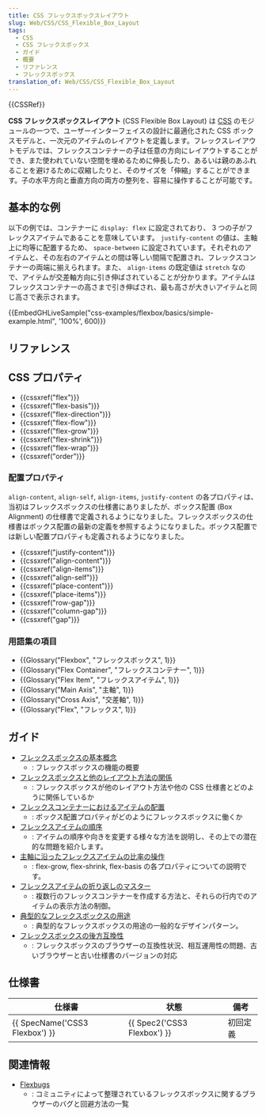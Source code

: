 ```yaml
---
title: CSS フレックスボックスレイアウト
slug: Web/CSS/CSS_Flexible_Box_Layout
tags:
  - CSS
  - CSS フレックスボックス
  - ガイド
  - 概要
  - リファレンス
  - フレックスボックス
translation_of: Web/CSS/CSS_Flexible_Box_Layout
---
```

{{CSSRef}}

**CSS フレックスボックスレイアウト** (CSS Flexible Box Layout) は [CSS](/ja/docs/Web/CSS) のモジュールの一つで、ユーザーインターフェイスの設計に最適化された CSS ボックスモデルと、一次元のアイテムのレイアウトを定義します。フレックスレイアウトモデルでは、フレックスコンテナーの子は任意の方向にレイアウトすることができ、また使われていない空間を埋めるために伸長したり、あるいは親のあふれることを避けるために収縮したりと、そのサイズを「伸縮」することができます。子の水平方向と垂直方向の両方の整列を、容易に操作することが可能です。

## 基本的な例

以下の例では、コンテナーに `display: flex` に設定されており、 3 つの子がフレックスアイテムであることを意味しています。 `justify-content` の値は、主軸上に均等に配置するため、 `space-between` に設定されています。それぞれのアイテムと、その左右のアイテムとの間は等しい間隔で配置され、フレックスコンテナーの両端に揃えられます。また、 `align-items` の既定値は `stretch` なので、アイテムが交差軸方向に引き伸ばされていることが分かります。アイテムはフレックスコンテナーの高さまで引き伸ばされ、最も高さが大きいアイテムと同じ高さで表示されます。

{{EmbedGHLiveSample("css-examples/flexbox/basics/simple-example.html", '100%', 600)}}

## リファレンス

## CSS プロパティ

- {{cssxref("flex")}}
- {{cssxref("flex-basis")}}
- {{cssxref("flex-direction")}}
- {{cssxref("flex-flow")}}
- {{cssxref("flex-grow")}}
- {{cssxref("flex-shrink")}}
- {{cssxref("flex-wrap")}}
- {{cssxref("order")}}

### 配置プロパティ

`align-content`, `align-self`, `align-items`, `justify-content` の各プロパティは、当初はフレックスボックスの仕様書にありましたが、ボックス配置 (Box Alignment) の仕様書で定義されるようになりました。フレックスボックスの仕様書はボックス配置の最新の定義を参照するようになりました。ボックス配置では新しい配置プロパティも定義されるようになりました。

- {{cssxref("justify-content")}}
- {{cssxref("align-content")}}
- {{cssxref("align-items")}}
- {{cssxref("align-self")}}
- {{cssxref("place-content")}}
- {{cssxref("place-items")}}
- {{cssxref("row-gap")}}
- {{cssxref("column-gap")}}
- {{cssxref("gap")}}

### 用語集の項目

- {{Glossary("Flexbox", "フレックスボックス", 1)}}
- {{Glossary("Flex Container", "フレックスコンテナー", 1)}}
- {{Glossary("Flex Item", "フレックスアイテム", 1)}}
- {{Glossary("Main Axis", "主軸", 1)}}
- {{Glossary("Cross Axis", "交差軸", 1)}}
- {{Glossary("Flex", "フレックス", 1)}}

## ガイド

- [フレックスボックスの基本概念](/ja/docs/Web/CSS/CSS_Flexible_Box_Layout/Basic_Concepts_of_Flexbox)
  - : フレックスボックスの機能の概要
- [フレックスボックスと他のレイアウト方法の関係](/ja/docs/Web/CSS/CSS_Flexible_Box_Layout/Relationship_of_Flexbox_to_Other_Layout_Methods)
  - : フレックスボックスが他のレイアウト方法や他の CSS 仕様書とどのように関係しているか
- [フレックスコンテナーにおけるアイテムの配置](/ja/docs/Web/CSS/CSS_Flexible_Box_Layout/Aligning_Items_in_a_Flex_Container)
  - : ボックス配置プロパティがどのようにフレックスボックスに働くか
- [フレックスアイテムの順序](/ja/docs/Web/CSS/CSS_Flexible_Box_Layout/Ordering_Flex_Items)
  - : アイテムの順序や向きを変更する様々な方法を説明し、その上での潜在的な問題を紹介します。
- [主軸に沿ったフレックスアイテムの比率の操作](/ja/docs/Web/CSS/CSS_Flexible_Box_Layout/Controlling_Ratios_of_Flex_Items_Along_the_Main_Ax)
  - : flex-grow, flex-shrink, flex-basis の各プロパティについての説明です。
- [フレックスアイテムの折り返しのマスター](/ja/docs/Web/CSS/CSS_Flexible_Box_Layout/Mastering_Wrapping_of_Flex_Items)
  - : 複数行のフレックスコンテナーを作成する方法と、それらの行内でのアイテムの表示方法の制御。
- [典型的なフレックスボックスの用途](/ja/docs/Web/CSS/CSS_Flexible_Box_Layout/Typical_Use_Cases_of_Flexbox)
  - : 典型的なフレックスボックスの用途の一般的なデザインパターン。
- [フレックスボックスの後方互換性](/ja/docs/Web/CSS/CSS_Flexible_Box_Layout/Backwards_Compatibility_of_Flexbox)
  - : フレックスボックスのブラウザーの互換性状況、相互運用性の問題、古いブラウザーと古い仕様書のバージョンの対応

## 仕様書

| 仕様書                         | 状態                        | 備考     |
| ------------------------------ | --------------------------- | -------- |
| {{ SpecName('CSS3 Flexbox') }} | {{ Spec2('CSS3 Flexbox') }} | 初回定義 |

## 関連情報

- [Flexbugs](https://github.com/philipwalton/flexbugs)
  - : コミュニティによって整理されているフレックスボックスに関するブラウザーのバグと回避方法の一覧
